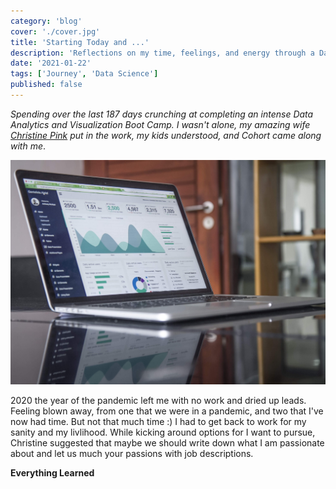 ```yaml
---
category: 'blog'
cover: './cover.jpg'
title: 'Starting Today and ...'
description: 'Reflections on my time, feelings, and energy through a Data Science boot camp.'
date: '2021-01-22'
tags: ['Journey', 'Data Science']
published: false
---
```


_Spending over the last 187 days crunching at completing an intense Data Analytics and Visualization Boot Camp. I wasn't alone, my amazing wife [Christine Pink](https://www.christinepink.com/) put in the work, my kids understood, and Cohort came along with me_.

![Aliquet vel mollis nec](./cover.jpg)

2020 the year of the pandemic left me with no work and dried up leads. Feeling blown away, from one that we were in a pandemic, and two that I've now had time. But not that much time :) I had to get back to work for my sanity and my livlihood. While kicking around options for I want to pursue, Christine suggested that maybe we should write down what I am passionate about and let us much your passions with job descriptions.

**Everything Learned**
